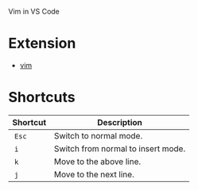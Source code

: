 Vim in VS Code

# Extension 
 * [vim](https://marketplace.visualstudio.com/items?itemName=vscodevim.vim)

 # Shortcuts
| **Shortcut** | **Description** |
| --------------|-------------------|
| `Esc` | Switch to normal mode. | 
| `i` | Switch from normal to insert mode. | 
| `k` | Move to the above line. | 
| `j` | Move to the next line. | 
